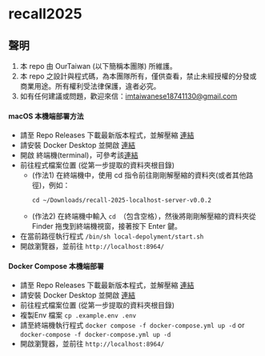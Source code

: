 # recall2025

## 聲明
1. 本 repo 由 OurTaiwan (以下簡稱本團隊) 所維護。
1. 本 repo 之設計與程式碼，為本團隊所有，僅供查看，禁止未經授權的分發或商業用途。所有權利受法律保護，違者必究。
1. 如有任何建議或問題，歡迎來信：<imtaiwanese18741130@gmail.com>

#### macOS 本機端部署方法
- 請至 Repo Releases 下載最新版本程式，並解壓縮 [連結](https://github.com/imtaiwanese18741130/recall-2025/releases/tag/localhost-server-v0.0.2)
- 請安裝 Docker Desktop 並開啟 [連結](https://docs.docker.com/desktop/setup/install/mac-install/)
- 開啟 終端機(terminal)，可參考該[連結](https://support.apple.com/zh-tw/guide/terminal/apd5265185d-f365-44cb-8b09-71a064a42125/mac)
- 前往程式檔案位置 (從第一步提取的資料夾根目錄)
    - (作法1) 在終端機中，使用 cd 指令前往剛剛解壓縮的資料夾(或者其他路徑)，例如：
        ```
        cd ~/Downloads/recall-2025-localhost-server-v0.0.2
        ```
    - (作法2) 在終端機中輸入 `cd `（包含空格），然後將剛剛解壓縮的資料夾從 Finder 拖曳到終端機視窗，接著按下 Enter 鍵。
- 在當前路徑執行程式 `/bin/sh local-depolyment/start.sh`
- 開啟瀏覽器，並前往 `http://localhost:8964/`

#### Docker Compose 本機端部署
- 請至 Repo Releases 下載最新版本程式，並解壓縮 [連結](https://github.com/imtaiwanese18741130/recall-2025/releases/tag/localhost-server-v0.0.2)
- 請安裝 Docker Desktop 並開啟 [連結](https://docs.docker.com/desktop/)
- 前往程式檔案位置 (從第一步提取的資料夾根目錄)
- 複製Env 檔案 `cp .example.env .env`
- 請至終端機執行程式 `docker compose -f docker-compose.yml up -d` or `docker-compose -f docker-compose.yml up -d`
- 開啟瀏覽器，並前往 `http://localhost:8964/`